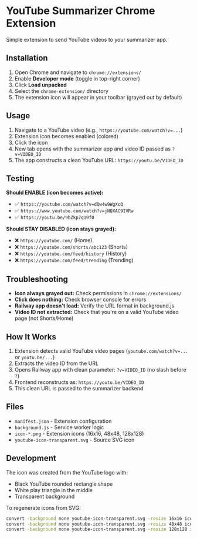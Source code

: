 # YouTube Summarizer Chrome Extension

Simple extension to send YouTube videos to your summarizer app.

## Installation

1. Open Chrome and navigate to `chrome://extensions/`
2. Enable **Developer mode** (toggle in top-right corner)
3. Click **Load unpacked**
4. Select the `chrome-extension/` directory
5. The extension icon will appear in your toolbar (grayed out by default)

## Usage

1. Navigate to a YouTube video (e.g., `https://youtube.com/watch?v=...`)
2. Extension icon becomes enabled (colored)
3. Click the icon
4. New tab opens with the summarizer app and video ID passed as `?v=VIDEO_ID`
5. The app constructs a clean YouTube URL: `https://youtu.be/VIDEO_ID`

## Testing

**Should ENABLE (icon becomes active):**
- ✅ `https://youtube.com/watch?v=dQw4w9WgXcQ`
- ✅ `https://www.youtube.com/watch?v=jNQXAC9IVRw`
- ✅ `https://youtu.be/9bZkp7q19f0`

**Should STAY DISABLED (icon stays grayed):**
- ❌ `https://youtube.com/` (Home)
- ❌ `https://youtube.com/shorts/abc123` (Shorts)
- ❌ `https://youtube.com/feed/history` (History)
- ❌ `https://youtube.com/feed/trending` (Trending)

## Troubleshooting

- **Icon always grayed out:** Check permissions in `chrome://extensions/`
- **Click does nothing:** Check browser console for errors
- **Railway app doesn't load:** Verify the URL format in background.js
- **Video ID not extracted:** Check that you're on a valid YouTube video page (not Shorts/Home)

## How It Works

1. Extension detects valid YouTube video pages (`youtube.com/watch?v=...` or `youtu.be/...`)
2. Extracts the video ID from the URL
3. Opens Railway app with clean parameter: `?v=VIDEO_ID` (no slash before `?`)
4. Frontend reconstructs as: `https://youtu.be/VIDEO_ID`
5. This clean URL is passed to the summarizer backend

## Files

- `manifest.json` - Extension configuration
- `background.js` - Service worker logic
- `icon-*.png` - Extension icons (16x16, 48x48, 128x128)
- `youtube-icon-transparent.svg` - Source SVG icon

## Development

The icon was created from the YouTube logo with:
- Black YouTube rounded rectangle shape
- White play triangle in the middle
- Transparent background

To regenerate icons from SVG:
```bash
convert -background none youtube-icon-transparent.svg -resize 16x16 icon-16.png
convert -background none youtube-icon-transparent.svg -resize 48x48 icon-48.png
convert -background none youtube-icon-transparent.svg -resize 128x128 icon-128.png
```

